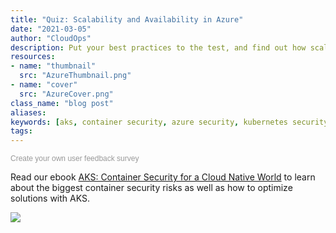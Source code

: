 ```yaml
---
title: "Quiz: Scalability and Availability in Azure"
date: "2021-03-05"
author: "CloudOps"
description: Put your best practices to the test, and find out how scalable your containers are in Azure.
resources:
- name: "thumbnail"
  src: "AzureThumbnail.png"
- name: "cover"
  src: "AzureCover.png"
class_name: "blog post"
aliases:
keywords: [aks, container security, azure security, kubernetes security]
tags:
---
```


<script>(function(t,e,s,n){var o,a,c;t.SMCX=t.SMCX||[],e.getElementById(n)||(o=e.getElementsByTagName(s),a=o[o.length-1],c=e.createElement(s),c.type="text/javascript",c.async=!0,c.id=n,c.src="https://widget.surveymonkey.com/collect/website/js/tRaiETqnLgj758hTBazgdwrHNJd5WrMK_2FzHAx4JH8MZR7_2BRzNnR_2Fb_2FM6y7dZiKd5.js",a.parentNode.insertBefore(c,a))})(window,document,"script","smcx-sdk");</script><a style="font: 12px Helvetica, sans-serif; color: #999; text-decoration: none;" href=www.surveymonkey.com> Create your own user feedback survey </a>

Read our ebook <a href="https://www.cloudops.com/resources/white-papers/azure-kubernetes-services-container-security-for-a-cloud-native-world/" target="_blank" rel="noopener noreferrer">AKS: Container Security for a Cloud Native World</a> to learn about the biggest container security risks as well as how to optimize solutions with AKS.


<div class="row">
    <div class="col-xl-8 offset-xl-2 col-lg-10 offset-lg-1 col-md-10 offset-md-1 col-sm-12 col-xs-12 cta-image">
    <a href="/resources/white-papers/azure-kubernetes-services-container-security-for-a-cloud-native-world">
      <img src="/images/blog/cta/free-ebook.jpeg">
    </a>
    </div>
</div>